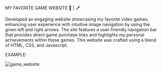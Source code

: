 MY FAVORITE GAME WEBSITE 🍓 | 🗡️

Developed an engaging website showcasing my favorite video games, enhancing user experience with intuitive image navigation by using the given left and right arrows. The site features a user-friendly navigation bar that provides direct game purchase links and highlights my personal achievements within these games. This website was crafted using a blend of HTML, CSS, and Javascript.

EXAMPLE:

![game_website](https://github.com/NghiaLam2026/Favorite_game_website/assets/118234173/812c79d2-4646-47ed-a7ee-6ceeb3d3653c)

